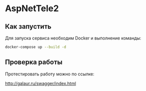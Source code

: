 # AspNetTele2

## Как запустить

Для запуска сервиса необходим Docker и выполнение команды:
```bash
docker-compose up --build -d
```
## Проверка работы

Протестировать работу можно по ссылке:

http://galaur.ru/swagger/index.html

 
